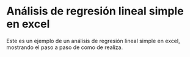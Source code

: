 # Análisis de regresión lineal simple en excel
Este es un ejemplo de un análisis de regresión lineal simple en excel, mostrando el paso a paso de como de realiza.
